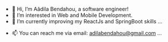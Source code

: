 - 👋 Hi, I’m Aâdila Bendahou, a software engineer!
- 👀 I’m interested in Web and Mobile Development.
- 🌱 I’m currently improving my ReactJs and SpringBoot skills ...
<!-- - 💞️ I’m looking to collaborate on ... -->
- 📫 You can reach me via email: adilabendahou@gmail.com ...

<!---
adilaben/adilaben is a ✨ special ✨ repository because its `README.md` (this file) appears on your GitHub profile.
You can click the Preview link to take a look at your changes.
--->

